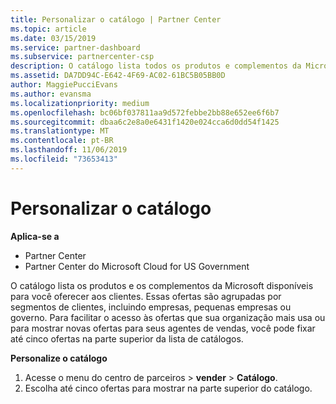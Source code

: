 ```yaml
---
title: Personalizar o catálogo | Partner Center
ms.topic: article
ms.date: 03/15/2019
ms.service: partner-dashboard
ms.subservice: partnercenter-csp
description: O catálogo lista todos os produtos e complementos da Microsoft disponíveis para os parceiros vender.
ms.assetid: DA7DD94C-E642-4F69-AC02-61BC5B05BB0D
author: MaggiePucciEvans
ms.author: evansma
ms.localizationpriority: medium
ms.openlocfilehash: bc06bf037811aa9d572febbe2bb88e652ee6f6b7
ms.sourcegitcommit: dbaa6c2e8a0e6431f1420e024cca6d0dd54f1425
ms.translationtype: MT
ms.contentlocale: pt-BR
ms.lasthandoff: 11/06/2019
ms.locfileid: "73653413"
---
```

# <a name="customize-the-catalog"></a>Personalizar o catálogo

**Aplica-se a**

-  Partner Center
-  Partner Center do Microsoft Cloud for US Government


O catálogo lista os produtos e os complementos da Microsoft disponíveis para você oferecer aos clientes. Essas ofertas são agrupadas por segmentos de clientes, incluindo empresas, pequenas empresas ou governo. Para facilitar o acesso às ofertas que sua organização mais usa ou para mostrar novas ofertas para seus agentes de vendas, você pode fixar até cinco ofertas na parte superior da lista de catálogos.

**Personalize o catálogo**

1.  Acesse o menu do centro de parceiros &gt; **vender** &gt; **Catálogo**.
2.  Escolha até cinco ofertas para mostrar na parte superior do catálogo.

 

 



